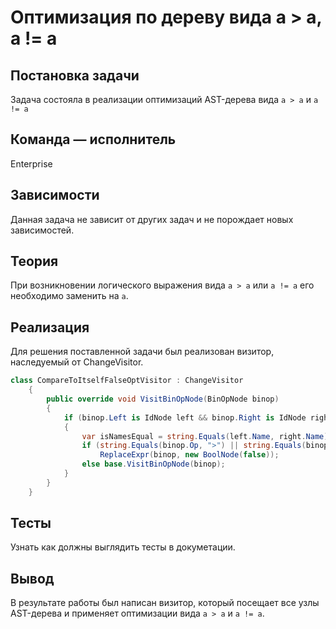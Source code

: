 # Оптимизация по дереву вида a > a, a != a

## Постановка задачи
Задача состояла в реализации оптимизаций AST-дерева вида `a > a` и `a != a`

## Команда — исполнитель
Enterprise

## Зависимости
Данная задача не зависит от других задач и не порождает новых зависимостей.

## Теория
При возникновении логического выражения вида `a > a` или `a != a` его необходимо заменить на `a`.

## Реализация
Для решения поставленной задачи был реализован визитор, наследуемый от ChangeVisitor.

```csharp
class CompareToItselfFalseOptVisitor : ChangeVisitor
    {
        public override void VisitBinOpNode(BinOpNode binop)
        {
            if (binop.Left is IdNode left && binop.Right is IdNode right)
            {
                var isNamesEqual = string.Equals(left.Name, right.Name);
                if (string.Equals(binop.Op, ">") || string.Equals(binop.Op, "!=") && isNamesEqual)
                    ReplaceExpr(binop, new BoolNode(false));
                else base.VisitBinOpNode(binop);
            }
        }
    }
```

## Тесты
Узнать как должны выглядить тесты в докуметации.

## Вывод
В результате работы был написан визитор, который посещает все узлы AST-дерева и применяет оптимизации вида `a > a` и `a != a`.